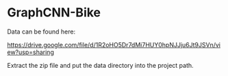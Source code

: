 # GraphCNN-Bike

Data can be found here:

https://drive.google.com/file/d/1R2oHO5Dr7dMi7HUY0hpNJJju6Jt9JSVn/view?usp=sharing

Extract the zip file and put the data directory into the project path.

